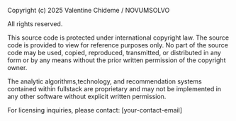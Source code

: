 Copyright (c) 2025 Valentine Chideme / NOVUMSOLVO

All rights reserved.

This source code is protected under international copyright law. The source code is provided to view for reference purposes only. No part of the source code may be used, copied, reproduced, transmitted, or distributed in any form or by any means without the prior written permission of the copyright owner.

The analytic algorithms,technology, and recommendation systems contained within fullstack are proprietary and may not be implemented in any other software without explicit written permission.

For licensing inquiries, please contact: [your-contact-email]

